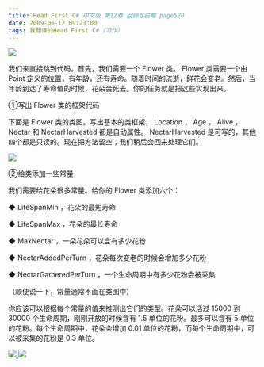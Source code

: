 ```yaml
---
title: Head First C# 中文版 第12章 回顾与前瞻 page520
date: 2009-06-12 09:23:00
tags: 我翻译的Head First C#（习作）
---
```

![](https://p-blog.csdn.net/images/p_blog_csdn_net/cuipengfei1/EntryImages/20090612/2009-06-12_08-57-34.jpg)

我们来直接跳到代码。首先，我们需要一个  Flower  类。  Flower  类需要一个由  Point
定义的位置，有年龄，还有寿命。随着时间的流逝，鲜花会变老。然后，当年龄到达了寿命值的时候，花朵会死去。你的任务就是把这些实现出来。

  

①写出  Flower  类的框架代码

  

下面是  Flower  类的类图。写出基本的类框架，  Location  ，  Age  ，  Alive  ，  Nectar  和
NectarHarvested  都是自动属性。  NectarHarvested  是可写的，其他四个都是只读的。现在把方法留空；我们稍后会回来处理它们。

  

![](https://p-blog.csdn.net/images/p_blog_csdn_net/cuipengfei1/EntryImages/20090612/2009-06-12_09-08-25.jpg)

②给类添加一些常量

  

我们需要给花朵很多常量。给你的  Flower  类添加六个：

  

◆  LifeSpanMin  ，花朵的最短寿命

◆  LifeSpanMax  ，花朵的最长寿命

◆  MaxNectar  ，一朵花朵可以含有多少花粉

◆  NectarAddedPerTurn  ，花朵每次变老的时候会增加多少花粉

◆  NectarGatheredPerTurn  ，一个生命周期中有多少花粉会被采集

  

（顺便说一下，常量通常不画在类图中）

  

你应该可以根据每个常量的值来推测出它们的类型。花朵可以活过  15000  到  30000  个生命周期，刚刚开放的时候含有  1.5
单位的花粉。最多可以含有  5  单位的花粉。每个生命周期中，花朵会增加  0.01  单位的花粉，而每个生命周期中，可以被采集的花粉是  0.3  单位。

  



[ ![](https://profile.csdnimg.cn/5/2/5/3_cuipengfei1)
![](https://g.csdnimg.cn/static/user-reg-year/1x/11.png)
](https://blog.csdn.net/cuipengfei1)





